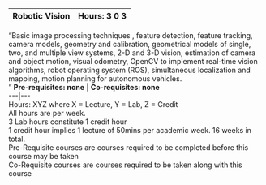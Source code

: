 **Robotic Vision** | **Hours: 3 0 3**  
---|---  
“Basic image processing techniques , feature detection, feature tracking, camera models, geometry and calibration, geometrical models of single, two, and multiple view systems, 2-D and 3-D vision, estimation of camera and object motion, visual odometry, OpenCV to implement real-time vision algorithms, robot operating system (ROS), simultaneous localization and mapping, motion planning for autonomous vehicles.  
” 
**Pre-requisites: none** | **Co-requisites: none**  
---|---  
Hours: XYZ where X = Lecture, Y = Lab, Z = Credit  
All hours are per week.  
3 Lab hours constitute 1 credit hour  
1 credit hour implies 1 lecture of 50mins per academic week. 16 weeks in total.  
Pre-Requisite courses are courses required to be completed before this course may be taken  
Co-Requisite courses are courses required to be taken along with this course
